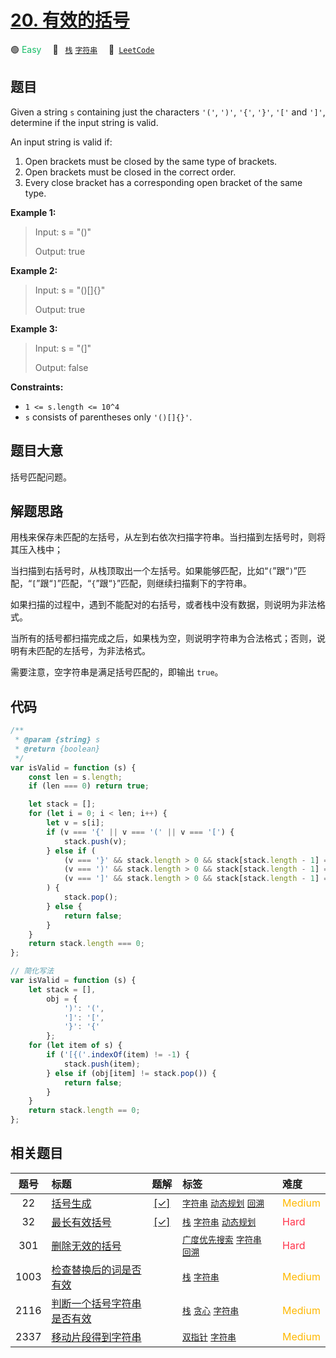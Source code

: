 # [20. 有效的括号](https://leetcode.com/problems/valid-parentheses)

🟢 <font color=#15bd66>Easy</font>&emsp; 🔖&ensp; [`栈`](/leetcode-js/outline/tag/stack.md) [`字符串`](/leetcode-js/outline/tag/string.md)&emsp; 🔗&ensp;[`LeetCode`](https://leetcode.com/problems/valid-parentheses)

## 题目

Given a string `s` containing just the characters `'('`, `')'`, `'{'`, `'}'`,
`'['` and `']'`, determine if the input string is valid.

An input string is valid if:

1. Open brackets must be closed by the same type of brackets.
2. Open brackets must be closed in the correct order.
3. Every close bracket has a corresponding open bracket of the same type.

**Example 1:**

> Input: s = "()"
>
> Output: true

**Example 2:**

> Input: s = "()[]{}"
>
> Output: true

**Example 3:**

> Input: s = "(]"
>
> Output: false

**Constraints:**

- `1 <= s.length <= 10^4`
- `s` consists of parentheses only `'()[]{}'`.

## 题目大意

括号匹配问题。

## 解题思路

用栈来保存未匹配的左括号，从左到右依次扫描字符串。当扫描到左括号时，则将其压入栈中；

当扫描到右括号时，从栈顶取出一个左括号。如果能够匹配，比如“`(`”跟“`)`”匹配，“`[`”跟“`]`”匹配，“`{`”跟“`}`”匹配，则继续扫描剩下的字符串。

如果扫描的过程中，遇到不能配对的右括号，或者栈中没有数据，则说明为非法格式。

当所有的括号都扫描完成之后，如果栈为空，则说明字符串为合法格式；否则，说明有未匹配的左括号，为非法格式。

需要注意，空字符串是满足括号匹配的，即输出 `true`。

## 代码

```javascript
/**
 * @param {string} s
 * @return {boolean}
 */
var isValid = function (s) {
	const len = s.length;
	if (len === 0) return true;

	let stack = [];
	for (let i = 0; i < len; i++) {
		let v = s[i];
		if (v === '{' || v === '(' || v === '[') {
			stack.push(v);
		} else if (
			(v === '}' && stack.length > 0 && stack[stack.length - 1] === '{') ||
			(v === ')' && stack.length > 0 && stack[stack.length - 1] === '(') ||
			(v === ']' && stack.length > 0 && stack[stack.length - 1] === '[')
		) {
			stack.pop();
		} else {
			return false;
		}
	}
	return stack.length === 0;
};

// 简化写法
var isValid = function (s) {
	let stack = [],
		obj = {
			')': '(',
			']': '[',
			'}': '{'
		};
	for (let item of s) {
		if ('[{('.indexOf(item) != -1) {
			stack.push(item);
		} else if (obj[item] != stack.pop()) {
			return false;
		}
	}
	return stack.length == 0;
};
```

## 相关题目

<!-- prettier-ignore -->
| 题号 | 标题 | 题解 | 标签 | 难度 |
| :------: | :------ | :------: | :------ | :------ |
| 22 | [括号生成](https://leetcode.com/problems/generate-parentheses) | [[✓]](/leetcode-js/problem/0022.md) |  [`字符串`](/leetcode-js/outline/tag/string.md) [`动态规划`](/leetcode-js/outline/tag/dynamic-programming.md) [`回溯`](/leetcode-js/outline/tag/backtracking.md) | <font color=#ffb800>Medium</font> |
| 32 | [最长有效括号](https://leetcode.com/problems/longest-valid-parentheses) | [[✓]](/leetcode-js/problem/0032.md) |  [`栈`](/leetcode-js/outline/tag/stack.md) [`字符串`](/leetcode-js/outline/tag/string.md) [`动态规划`](/leetcode-js/outline/tag/dynamic-programming.md) | <font color=#ff334b>Hard</font> |
| 301 | [删除无效的括号](https://leetcode.com/problems/remove-invalid-parentheses) |  |  [`广度优先搜索`](/leetcode-js/outline/tag/breadth-first-search.md) [`字符串`](/leetcode-js/outline/tag/string.md) [`回溯`](/leetcode-js/outline/tag/backtracking.md) | <font color=#ff334b>Hard</font> |
| 1003 | [检查替换后的词是否有效](https://leetcode.com/problems/check-if-word-is-valid-after-substitutions) |  |  [`栈`](/leetcode-js/outline/tag/stack.md) [`字符串`](/leetcode-js/outline/tag/string.md) | <font color=#ffb800>Medium</font> |
| 2116 | [判断一个括号字符串是否有效](https://leetcode.com/problems/check-if-a-parentheses-string-can-be-valid) |  |  [`栈`](/leetcode-js/outline/tag/stack.md) [`贪心`](/leetcode-js/outline/tag/greedy.md) [`字符串`](/leetcode-js/outline/tag/string.md) | <font color=#ffb800>Medium</font> |
| 2337 | [移动片段得到字符串](https://leetcode.com/problems/move-pieces-to-obtain-a-string) |  |  [`双指针`](/leetcode-js/outline/tag/two-pointers.md) [`字符串`](/leetcode-js/outline/tag/string.md) | <font color=#ffb800>Medium</font> |

<style>
.blue {
    background-color: #096dd9;
    padding: 0.25rem 0.5rem;
    margin: 0;
    font-size: 0.85em;
    border-radius: 3px;
    color: white;
    font-weight: 500;
}
table th:first-of-type { width: 10%; }
table th:nth-of-type(2) { width: 35%; }
table th:nth-of-type(3) { width: 10%; }
table th:nth-of-type(4) { width: 35%; }
table th:nth-of-type(5) { width: 10%; }
</style>
